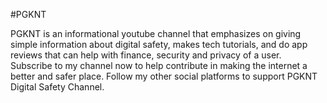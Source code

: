 #PGKNT

PGKNT is an informational youtube channel that emphasizes on giving simple information about digital safety, makes tech tutorials, and do app reviews that can help with finance, security and privacy of a user. Subscribe to my channel now to help contribute in making the internet a better and safer place. Follow my other social platforms to support PGKNT Digital Safety Channel.
